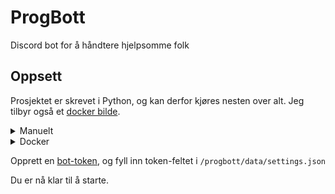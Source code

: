 # ProgBott

Discord bot for å håndtere hjelpsomme folk

## Oppsett
Prosjektet er skrevet i Python, og kan derfor kjøres nesten over alt. Jeg tilbyr også et [docker bilde](https://hub.docker.com/r/roxedus/progbott).


<details>
    <summary>Manuelt</summary>

For å sette opp programvaren, må du ha Python 3,8 eller nyere.


```bash
git clone https://github.com/Norsk-Programmering/ProgBott progbott
python -m pip install -r /progbott/requirements.txt
cp /progbott/settings.example.json /progbott/data/settings.json
```

</details>



<details>
  <summary>Docker</summary>

Eksempel docker-compose.yml

```yml
  fork:
    container_name: ProgBott
    image: ghcr.io/norsk-programmering/progbott:latest
    networks:
      - internal
    volumes:
      - ./progbott:/app/data
```

</details>


Opprett en [bot-token](https://discordapp.com/developers/docs/topics/oauth2#bots), og fyll inn token-feltet i `/progbott/data/settings.json`

Du er nå klar til å starte.